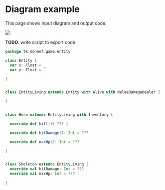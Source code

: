 Diagram example
===============
This page shows input diagram and output code.

![](https://github.com/mnn/Dia2Scala/blob/master/other/example01.png)

**TODO**: write script to export code

```scala
package tk.monnef.game.entity

class Entity {
  var x: Float = _
  var y: Float = _

}


class EntityLiving extends Entity with Alive with MeleeDamageDealer {

}


class Hero extends EntityLiving with Inventory {

  override def kill(){ ??? }

  override def hitDamage(): Int = ???

  override def maxHp(): Int = ???

}


class Skeleton extends EntityLiving {
  override val hitDamage: Int = ???
  override val maxHp: Int = ???

}
```
